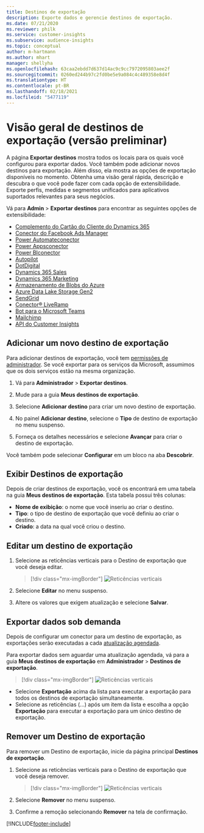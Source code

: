 ```yaml
---
title: Destinos de exportação
description: Exporte dados e gerencie destinos de exportação.
ms.date: 07/21/2020
ms.reviewer: philk
ms.service: customer-insights
ms.subservice: audience-insights
ms.topic: conceptual
author: m-hartmann
ms.author: mhart
manager: shellyha
ms.openlocfilehash: 63caa2ebdd7d637d14ac9c9cc7972095803aee2f
ms.sourcegitcommit: 0260ed244b97c2fd0be5e9a084c4c489358e8d4f
ms.translationtype: HT
ms.contentlocale: pt-BR
ms.lasthandoff: 02/18/2021
ms.locfileid: "5477119"
---
```

# <a name="export-destinations-preview-overview"></a>Visão geral de destinos de exportação (versão preliminar)

A página **Exportar destinos** mostra todos os locais para os quais você configurou para exportar dados. Você também pode adicionar novos destinos para exportação. Além disso, ela mostra as opções de exportação disponíveis no momento. Obtenha uma visão geral rápida, descrição e descubra o que você pode fazer com cada opção de extensibilidade. Exporte perfis, medidas e segmentos unificados para aplicativos suportados relevantes para seus negócios.

Vá para **Admin** > **Exportar destinos** para encontrar as seguintes opções de extensibilidade:

- [Complemento do Cartão do Cliente do Dynamics 365](customer-card-add-in.md)
- [Conector do Facebook Ads Manager](export-facebook.md)
- [Power Automateconector](export-power-automate.md)
- [Power Appsconector](export-power-apps.md)
- [Power BIconector](export-power-bi.md)
- [Autopilot](export-autopilot.md)
- [DotDigital](export-dotdigital.md)
- [Dynamics 365 Sales](export-dynamics365-sales.md)
- [Dynamics 365 Marketing](export-dynamics365-marketing.md)
- [Armazenamento de Blobs do Azure](export-azure-blob-storage.md)
- [Azure Data Lake Storage Gen2](export-azure-data-lake-storage-gen2.md)
- [SendGrid](export-sendgrid.md)
- [Conector&reg; LiveRamp](export-liveramp.md)
- [Bot para o Microsoft Teams](export-teams-bot.md)
- [Mailchimp](export-mailchimp.md)
- [API do Customer Insights](apis.md)

## <a name="add-a-new-export-destination"></a>Adicionar um novo destino de exportação

Para adicionar destinos de exportação, você tem [permissões de administrador](permissions.md). Se você exportar para os serviços da Microsoft, assumimos que os dois serviços estão na mesma organização.

1. Vá para **Administrador** > **Exportar destinos**.

1. Mude para a guia **Meus destinos de exportação**.

1. Selecione **Adicionar destino** para criar um novo destino de exportação.

1. No painel **Adicionar destino**, selecione o **Tipo** de destino de exportação no menu suspenso.

1. Forneça os detalhes necessários e selecione **Avançar** para criar o destino de exportação.

Você também pode selecionar **Configurar** em um bloco na aba **Descobrir**.

## <a name="view-export-destinations"></a>Exibir Destinos de exportação

Depois de criar destinos de exportação, você os encontrará em uma tabela na guia **Meus destinos de exportação**. Esta tabela possui três colunas:

- **Nome de exibição**: o nome que você inseriu ao criar o destino.
- **Tipo**: o tipo de destino de exportação que você definiu ao criar o destino.
- **Criado**: a data na qual você criou o destino.

## <a name="edit-an-export-destination"></a>Editar um destino de exportação

1. Selecione as reticências verticais para o Destino de exportação que você deseja editar.

   > [!div class="mx-imgBorder"]
   > ![Reticências verticais](media/export-destinations-page-ellipsis.png "Reticências verticais")

1. Selecione **Editar** no menu suspenso.

1. Altere os valores que exigem atualização e selecione **Salvar**.

## <a name="export-data-on-demand"></a>Exportar dados sob demanda

Depois de configurar um conector para um destino de exportação, as exportações serão executadas a cada [atualização agendada](system.md#schedule-tab).

Para exportar dados sem aguardar uma atualização agendada, vá para a guia **Meus destinos de exportação** em **Administrador** > **Destinos de exportação**.

> [!div class="mx-imgBorder"]
> ![Reticências verticais](media/export-destinations-page-ellipsis.png "Reticências verticais")

- Selecione **Exportação** acima da lista para executar a exportação para todos os destinos de exportação simultaneamente.
- Selecione as reticências (...) após um item da lista e escolha a opção **Exportação** para executar a exportação para um único destino de exportação.

## <a name="remove-an-export-destination"></a>Remover um Destino de exportação

Para remover um Destino de exportação, inicie da página principal **Destinos de exportação**.

1. Selecione as reticências verticais para o Destino de exportação que você deseja remover.

   > [!div class="mx-imgBorder"]
   > ![Reticências verticais](media/export-destinations-page-ellipsis.png "Reticências verticais")

2. Selecione **Remover** no menu suspenso.

3. Confirme a remoção selecionando **Remover** na tela de confirmação.


[!INCLUDE[footer-include](../includes/footer-banner.md)]